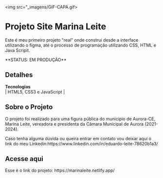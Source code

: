 <img src="_imagens/GIF-CAPA.gif>
# Projeto Site Marina Leite
 Este é meu primeiro projeto "real" onde construi desde a interface utilizando o figma, até o processo de programação utilizando CSS, HTML e Java Scripit.
<div>
 <p>**STATUS: EM PRODUÇÃO**</p>
</div>
    
## Detalhes
**Tecnologias**<br>
| HTML5, CSS3 e JavaScript | 


## Sobre o Projeto

<p>O projeto foi realizado para uma figura pública do municipio de Aurora-CE, Marina Leite, vereadora e presidenta da Câmara Municipal de Aurora (2021-2024).</p>

<p>Caso tenha alguma dúvida ou queira entrar em contato vou deixar aqui o link do meu Linkedin:https://www.linkedin.com/in/eduardo-leite-78620b1a3/ </p>

## Acesse aqui
 <p> Esse é o link do projeto: https://marinaleite.netlify.app/</p>


